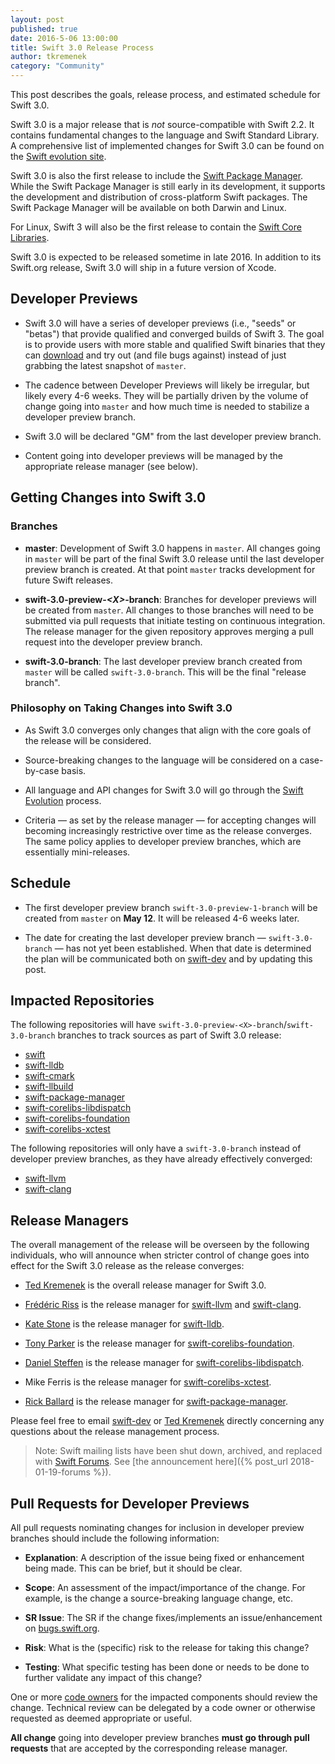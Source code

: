```yaml
---
layout: post
published: true
date: 2016-5-06 13:00:00
title: Swift 3.0 Release Process
author: tkremenek
category: "Community"
---
```


This post describes the goals, release process, and estimated schedule for Swift
3.0.

Swift 3.0 is a major release that is *not* source-compatible with Swift 2.2. It
contains fundamental changes to the language and Swift Standard Library.  A
comprehensive list of implemented changes for Swift 3.0 can be found on the
[Swift evolution
site](https://github.com/swiftlang/swift-evolution#implemented-proposals-for-swift-3).

Swift 3.0 is also the first release to include the [Swift Package Manager](/documentation/package-manager/).  While the Swift Package Manager is still early
in its development, it supports the development and distribution of
cross-platform Swift packages.  The Swift Package Manager will be available on
both Darwin and Linux.

For Linux, Swift 3 will also be the first release to contain the [Swift Core
Libraries](/documentation/core-libraries/).

Swift 3.0 is expected to be released sometime in late 2016. In addition to its
Swift.org release, Swift 3.0 will ship in a future version of Xcode.

## Developer Previews

- Swift 3.0 will have a series of developer previews (i.e., "seeds" or "betas")
  that provide qualified and converged builds of Swift 3.  The goal is to
  provide users with more stable and qualified Swift binaries that they can
  [download](/download) and try out (and file bugs against)
  instead of just grabbing the latest snapshot of `master`.

- The cadence between Developer Previews will likely be irregular, but likely
  every 4-6 weeks.  They will be partially driven by the volume of change going
  into `master` and how much time is needed to stabilize a developer preview
  branch.

- Swift 3.0 will be declared "GM" from the last developer preview branch.

- Content going into developer previews will be managed by the appropriate
  release manager (see below).

## Getting Changes into Swift 3.0

### Branches

- **master**: Development of Swift 3.0 happens in `master`.  All changes
  going in `master` will be part of the final Swift 3.0 release until the
  last developer preview branch is created.  At that point `master` tracks
  development for future Swift releases.

- **swift-3.0-preview-*\<X\>*-branch**: Branches for developer previews will be
  created from `master`. All changes to those branches will need to be submitted
  via pull requests that initiate testing on continuous integration. The release
  manager for the given repository approves merging a pull request into the
  developer preview branch.

- **swift-3.0-branch**: The last developer preview branch created from `master`
  will be called `swift-3.0-branch`.  This will be the final "release branch".

### Philosophy on Taking Changes into Swift 3.0

- As Swift 3.0 converges only changes that align with the core goals of the
  release will be considered.

- Source-breaking changes to the language will be
  considered on a case-by-case basis.

- All language and API changes for Swift 3.0 will go through the [Swift
  Evolution](https://github.com/swiftlang/swift-evolution) process.

- Criteria &mdash; as set by the release manager &mdash; for accepting changes
  will becoming increasingly restrictive over time as the release
  converges.  The same policy applies to developer preview branches, which
  are essentially mini-releases.

## Schedule

- The first developer preview branch `swift-3.0-preview-1-branch` will
  be created from `master` on **May 12**.  It will be released 4-6 weeks
  later.

- The date for creating the last developer preview branch
  &mdash; `swift-3.0-branch` &mdash; has
  not yet been established.  When that date is determined the plan will be
  communicated both on [swift-dev] and by updating this post.

## Impacted Repositories

The following repositories will have
`swift-3.0-preview-<X>-branch`/`swift-3.0-branch` branches to track
sources as part of Swift 3.0 release:

* [swift]
* [swift-lldb]
* [swift-cmark]
* [swift-llbuild]
* [swift-package-manager]
* [swift-corelibs-libdispatch]
* [swift-corelibs-foundation]
* [swift-corelibs-xctest]

The following repositories will only have a `swift-3.0-branch` instead of
developer preview branches, as they have already effectively converged:

* [swift-llvm]
* [swift-clang]

## Release Managers

The overall management of the release will be overseen by the following
individuals, who will announce when stricter control of change
goes into effect for the Swift 3.0 release as the release converges:

- [Ted Kremenek] is the overall release manager for Swift 3.0.

- [Frédéric Riss](https://github.com/fredriss)
  is the release manager for [swift-llvm] and [swift-clang].

- [Kate Stone](https://github.com/k8stone) is the
  release manager for [swift-lldb].

- [Tony Parker](https://github.com/parkera) is the release
  manager for [swift-corelibs-foundation].

- [Daniel Steffen](https://github.com/das) is the release
  manager for [swift-corelibs-libdispatch].

- Mike Ferris is the
  release manager for [swift-corelibs-xctest].

- [Rick Ballard](https://github.com/rballard) is the release
  manager for [swift-package-manager].

Please feel free to email [swift-dev] or [Ted Kremenek] directly concerning any
questions about the release management process.

> Note: Swift mailing lists have been shut down, archived, and replaced with
> [Swift Forums](https://forums.swift.org). See
> [the announcement here]({% post_url 2018-01-19-forums %}).

## Pull Requests for Developer Previews

All pull requests nominating changes for inclusion in developer preview
branches should include the following information:

- **Explanation**: A description of the issue being fixed or
  enhancement being made.  This can be brief, but it should be
  clear.

- **Scope**: An assessment of the impact/importance of the change.
  For example, is the change a source-breaking language change, etc.

- **SR Issue**: The SR if the change fixes/implements an
  issue/enhancement on [bugs.swift.org](https://bugs.swift.org).

- **Risk**: What is the (specific) risk to the release for taking this
  change?

- **Testing**: What specific testing has been done or needs to be done
  to further validate any impact of this change?

One or more [code owners](/community/#code-owners) for the impacted
components should review the change. Technical review can be delegated
by a code owner or otherwise requested as deemed appropriate or
useful.

**All change** going into developer preview branches **must go through
pull requests** that are accepted by the corresponding release manager.

[Ted Kremenek]: https://github.com/tkremenek
[swift-dev]: https://lists.swift.org/pipermail/swift-dev/
[swift]: https://github.com/apple/swift
[swift-llvm]: https://github.com/apple/swift-llvm
[swift-clang]: https://github.com/apple/swift-clang
[swift-lldb]: https://github.com/apple/swift-lldb
[swift-cmark]: https://github.com/swiftlang/swift-cmark
[swift-llbuild]: https://github.com/swiftlang/swift-llbuild
[swift-package-manager]: https://github.com/swiftlang/swift-package-manager
[swift-corelibs-foundation]: https://github.com/swiftlang/swift-corelibs-foundation
[swift-corelibs-libdispatch]: https://github.com/apple/swift-corelibs-libdispatch
[swift-corelibs-xctest]: https://github.com/swiftlang/swift-corelibs-xctest
